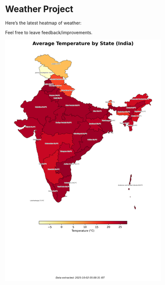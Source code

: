 # Weather Project

Here’s the latest heatmap of weather:

Feel free to leave feedback/improvements.

![India Heatmap](docs/assets/india_heatmap.png?v=DDB999)
